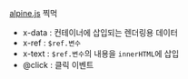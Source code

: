 [alpine.js](https://alpinejs.dev) 찍먹

* x-data : 컨테이너에 삽입되는 렌더링용 데이터
* x-ref : `$ref.변수`
* x-text : `$ref.변수`의 내용을 `innerHTML`에 삽입
* @click : 클릭 이벤트
